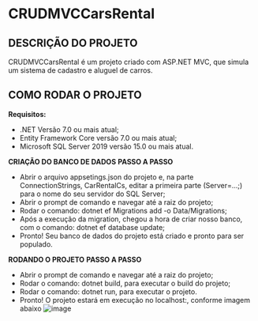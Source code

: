 # CRUDMVCCarsRental

## DESCRIÇÃO DO PROJETO

CRUDMVCCarsRental é um projeto criado com ASP.NET MVC, que simula um sistema de cadastro e aluguel de carros.

## COMO RODAR O PROJETO

**Requisitos:**

- .NET Versão 7.0 ou mais atual;
- Entity Framework Core versão 7.0 ou mais atual;
- Microsoft SQL Server 2019 versão 15.0 ou mais atual.

**CRIAÇÃO DO BANCO DE DADOS**
**PASSO A PASSO**
- Abrir o arquivo appsetings.json do projeto e, na parte ConnectionStrings, CarRentalCs, editar a primeira parte (Server=...;) para o nome do seu servidor do SQL Server;
- Abrir o prompt de comando e navegar até a raiz do projeto;
- Rodar o comando: dotnet ef Migrations add <NomeDaMigration> -o Data/Migrations;
- Após a execução da migration, chegou a hora de criar nosso banco, com o comando: dotnet ef database update;
- Pronto! Seu banco de dados do projeto está criado e pronto para ser populado.

**RODANDO O PROJETO**
**PASSO A PASSO**
- Abrir o prompt de comando e navegar até a raiz do projeto;
- Rodar o comando: dotnet build, para executar o build do projeto;
- Rodar o comando: dotnet run, para executar o projeto.
- Pronto! O projeto estará em execução no localhost:<porta>, conforme imagem abaixo
![image](https://github.com/matheusfogolin/CRUDMVCCarsRental/assets/57686224/c57c49da-40c5-4458-a7ae-57a2ea8e77be)


